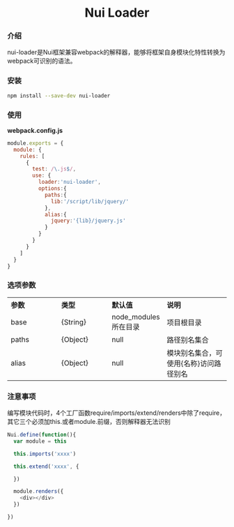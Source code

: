 <h1 align="center">Nui Loader</h1>

### 介绍
nui-loader是Nui框架兼容webpack的解释器，能够将框架自身模块化特性转换为webpack可识别的语法。

### 安装

```bash
npm install --save-dev nui-loader
```

### 使用

**webpack.config.js**
```js
module.exports = {
  module: {
    rules: [
      {
        test: /\.js$/,
        use: {
          loader:'nui-loader',
          options:{
            paths:{
              lib:'/script/lib/jquery/'
            },
            alias:{
              jquery:'{lib}/jquery.js'
            }
          }
        }
      }
    ]
  }
}
```

### 选项参数

<table style="width:100%; text-align:left;">
    <tr>
        <th width="100">参数</th>
        <th width="100">类型</th>
        <th width="100">默认值</th>
        <th>说明</th>
    </tr>
    <tr>
      <td>base</td>
      <td>{String}</td>
      <td>node_modules所在目录</td>
      <td>项目根目录</td>
    </tr>
    <tr>
      <td>paths</td>
      <td>{Object}</td>
      <td>null</td>
      <td>路径别名集合</td>
    </tr>
    <tr>
      <td>alias</td>
      <td>{Object}</td>
      <td>null</td>
      <td>模块别名集合，可使用{名称}访问路径别名</td>
    </tr>
</table>

### 注意事项

编写模块代码时，4个工厂函数require/imports/extend/renders中除了require，其它三个必须加this.或者module.前缀，否则解释器无法识别
```js
Nui.define(function(){
  var module = this

  this.imports('xxxx')

  this.extend('xxxx', {

  })

  module.renders({
    <div></div>
  })

})
```
